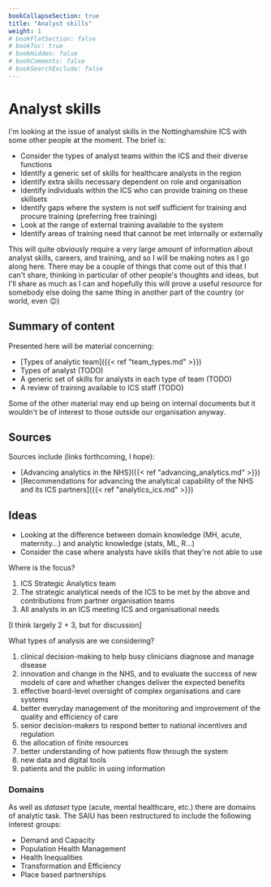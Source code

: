 ```yaml
---
bookCollapseSection: true
title: "Analyst skills"
weight: 1
# bookFlatSection: false
# bookToc: true
# bookHidden: false
# bookComments: false
# bookSearchExclude: false
---
```


# Analyst skills

I'm looking at the issue of analyst skills in the Nottinghamshire ICS with some other people at the moment. The brief is:

* Consider the types of analyst teams within the ICS and their diverse functions
* Identify a generic set of skills for healthcare analysts in the region
* Identify extra skills necessary dependent on role and organisation
* Identify individuals within the ICS who can provide training on these skillsets
* Identify gaps where the system is not self sufficient for training and procure training (preferring free training)
* Look at the range of external training available to the system
* Identify areas of training need that cannot be met internally or externally

This will quite obviously require a very large amount of information about analyst skills, careers, and training, and so I will be making notes as I go along here. There may be a couple of things that come out of this that I can't share, thinking in particular of other people's thoughts and ideas, but I'll share as much as I can and hopefully this will prove a useful resource for somebody else doing the same thing in another part of the country (or world, even :wink:)

## Summary of content

Presented here will be material concerning:

* [Types of analytic team]({{< ref "team_types.md" >}})
* Types of analyst (TODO)
* A generic set of skills for analysts in each type of team (TODO)
* A review of training available to ICS staff (TODO)

Some of the other material may end up being on internal documents but it wouldn't be of interest to those outside our organisation anyway. 

## Sources

Sources include (links forthcoming, I hope): 

* [Advancing analytics in the NHS]({{< ref "advancing_analytics.md" >}})
* [Recommendations for advancing the analytical capability of the NHS and its ICS partners]({{< ref "analytics_ics.md" >}})

## Ideas 

* Looking at the difference between domain knowledge (MH, acute, maternity...) and analytic knowledge (stats, ML, R...)
* Consider the case where analysts have skills that they're not able to use

Where is the focus?

1.	ICS Strategic Analytics team
2.	The strategic analytical needs of the ICS to be met by the above and contributions from partner organisation teams
3.	All analysts in an ICS meeting ICS and organisational needs

[I think largely 2 + 3, but for discussion]

What types of analysis are we considering? 

1.	clinical decision-making to help busy clinicians diagnose and manage disease
2.	innovation and change in the NHS, and to evaluate the success of new models of care and whether changes deliver the expected benefits
3.	effective board-level oversight of complex organisations and care systems
4.	better everyday management of the monitoring and improvement of the quality and efficiency of care
5.	senior decision-makers to respond better to national incentives and regulation
6.	the allocation of finite resources
7.	better understanding of how patients flow through the system
8.	new data and digital tools
9.	patients and the public in using information

### Domains

As well as *dataset* type (acute, mental healthcare, etc.) there are domains of analytic task. The SAIU has been restructured to include the following interest groups:

*	Demand and Capacity
*	Population Health Management
*	Health Inequalities
*	Transformation and Efficiency
*	Place based partnerships
